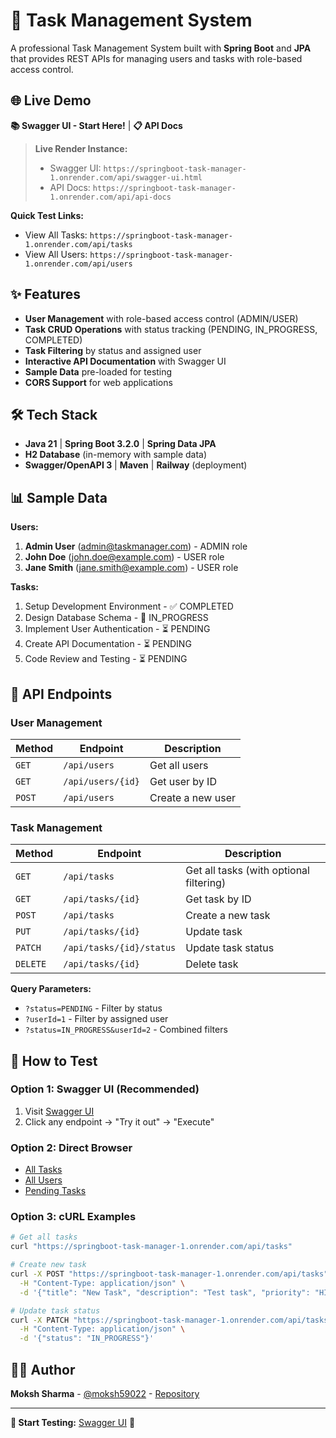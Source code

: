 # 🚀 Task Management System

A professional Task Management System built with **Spring Boot** and **JPA** that provides REST APIs for managing users and tasks with role-based access control.

## 🌐 Live Demo

**📚 Swagger UI - Start Here!** | **📋 API Docs**

> **Live Render Instance:**
> - Swagger UI: `https://springboot-task-manager-1.onrender.com/api/swagger-ui.html`
> - API Docs: `https://springboot-task-manager-1.onrender.com/api/api-docs`

**Quick Test Links:**
- View All Tasks: `https://springboot-task-manager-1.onrender.com/api/tasks`
- View All Users: `https://springboot-task-manager-1.onrender.com/api/users`

## ✨ Features

- **User Management** with role-based access control (ADMIN/USER)
- **Task CRUD Operations** with status tracking (PENDING, IN_PROGRESS, COMPLETED)
- **Task Filtering** by status and assigned user
- **Interactive API Documentation** with Swagger UI
- **Sample Data** pre-loaded for testing
- **CORS Support** for web applications

## 🛠 Tech Stack

- **Java 21** | **Spring Boot 3.2.0** | **Spring Data JPA**
- **H2 Database** (in-memory with sample data)
- **Swagger/OpenAPI 3** | **Maven** | **Railway** (deployment)

## 📊 Sample Data

**Users:**
1. **Admin User** (admin@taskmanager.com) - ADMIN role
2. **John Doe** (john.doe@example.com) - USER role
3. **Jane Smith** (jane.smith@example.com) - USER role

**Tasks:**
1. Setup Development Environment - ✅ COMPLETED
2. Design Database Schema - 🔄 IN_PROGRESS
3. Implement User Authentication - ⏳ PENDING
4. Create API Documentation - ⏳ PENDING
5. Code Review and Testing - ⏳ PENDING

## 📖 API Endpoints

### User Management
| Method | Endpoint | Description |
|--------|----------|-------------|
| `GET` | `/api/users` | Get all users |
| `GET` | `/api/users/{id}` | Get user by ID |
| `POST` | `/api/users` | Create a new user |

### Task Management
| Method | Endpoint | Description |
|--------|----------|-------------|
| `GET` | `/api/tasks` | Get all tasks (with optional filtering) |
| `GET` | `/api/tasks/{id}` | Get task by ID |
| `POST` | `/api/tasks` | Create a new task |
| `PUT` | `/api/tasks/{id}` | Update task |
| `PATCH` | `/api/tasks/{id}/status` | Update task status |
| `DELETE` | `/api/tasks/{id}` | Delete task |

**Query Parameters:**
- `?status=PENDING` - Filter by status
- `?userId=1` - Filter by assigned user
- `?status=IN_PROGRESS&userId=2` - Combined filters

## 🧪 How to Test

### **Option 1: Swagger UI (Recommended)**
1. Visit [Swagger UI](https://springboot-task-manager-1.onrender.com/api/swagger-ui.html)
2. Click any endpoint → "Try it out" → "Execute"

### **Option 2: Direct Browser**
- [All Tasks](https://springboot-task-manager-1.onrender.com/api/tasks)
- [All Users](https://springboot-task-manager-1.onrender.com/api/users)
- [Pending Tasks](https://springboot-task-manager-1.onrender.com/api/tasks?status=PENDING)

### **Option 3: cURL Examples**
```bash
# Get all tasks
curl "https://springboot-task-manager-1.onrender.com/api/tasks"

# Create new task
curl -X POST "https://springboot-task-manager-1.onrender.com/api/tasks" \
  -H "Content-Type: application/json" \
  -d '{"title": "New Task", "description": "Test task", "priority": "HIGH", "assignedTo": 1}'

# Update task status
curl -X PATCH "https://springboot-task-manager-1.onrender.com/api/tasks/1/status" \
  -H "Content-Type: application/json" \
  -d '{"status": "IN_PROGRESS"}'
```

## 👨‍💻 Author

**Moksh Sharma** - [@moksh59022](https://github.com/moksh59022) - [Repository](https://github.com/moksh59022/springboot-task-manager)

---

**🎯 Start Testing:** [Swagger UI](https://springboot-task-manager-production.up.railway.app/api/swagger-ui.html) 🚀
